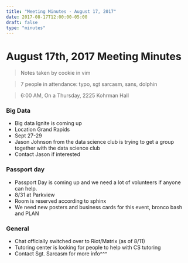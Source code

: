 ```yaml
---
title: "Meeting Minutes - August 17, 2017"
date: 2017-08-17T12:00:00-05:00
draft: false
type: "minutes"
---
```


# August 17th, 2017 Meeting Minutes
> Notes taken by cookie in vim

> 7 people in attendance: typo, sgt sarcasm, sans, dolphin

> 6:00 AM, On a Thursday, 2225 Kohrman Hall

### Big Data

- Big data Ignite is coming up
- Location Grand Rapids
- Sept 27-29
- Jason Johnson from the data science club is trying to get a group together with the data science club
- Contact Jason if interested

### Passport day

- Passport Day is coming up and we need a lot of volunteers if anyone can help.
- 8/31 at Parkview
- Room is reserved according to sphinx
- We need new posters and business cards for this event, bronco bash and PLAN

### General

- Chat officially switched over to Riot/Matrix (as of 8/11)
- Tutoring center is looking for people to help with CS tutoring
-  Contact Sgt. Sarcasm for more info^^^
